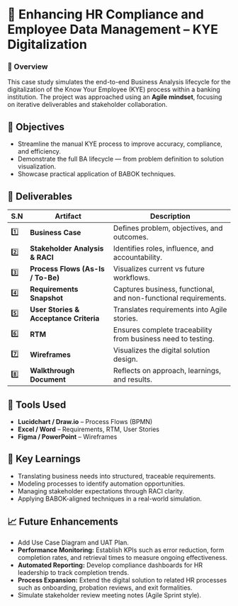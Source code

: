 # 💼 Enhancing HR Compliance and Employee Data Management – KYE Digitalization  

### 📍 Overview
This case study simulates the end-to-end Business Analysis lifecycle for the digitalization of the Know Your Employee (KYE) process within a banking institution. The project was approached using an **Agile mindset**, focusing on iterative deliverables and stakeholder collaboration.

## 🎯 Objectives
- Streamline the manual KYE process to improve accuracy, compliance, and efficiency.
- Demonstrate the full BA lifecycle — from problem definition to solution visualization.
- Showcase practical application of BABOK techniques.

## 🧩 Deliverables

| S.N | Artifact | Description |
|-------|-----------|-------------|
| 1️⃣ | **Business Case** | Defines problem, objectives, and outcomes. |
| 2️⃣ | **Stakeholder Analysis & RACI** | Identifies roles, influence, and accountability. |
| 3️⃣ | **Process Flows (As-Is / To-Be)** | Visualizes current vs future workflows. |
| 4️⃣ | **Requirements Snapshot** | Captures business, functional, and non-functional requirements. |
| 5️⃣ | **User Stories & Acceptance Criteria** | Translates requirements into Agile stories. |
| 6️⃣ | **RTM** | Ensures complete traceability from business need to testing. |
| 7️⃣ | **Wireframes** | Visualizes the digital solution design. |
| 8️⃣ | **Walkthrough Document** | Reflects on approach, learnings, and results. |

## 🧭 Tools Used
- **Lucidchart / Draw.io** – Process Flows (BPMN)
- **Excel / Word** – Requirements, RTM, User Stories
- **Figma / PowerPoint** – Wireframes

## 🧠 Key Learnings
- Translating business needs into structured, traceable requirements.
- Modeling processes to identify automation opportunities.
- Managing stakeholder expectations through RACI clarity.
- Applying BABOK-aligned techniques in a real-world simulation.

## 📈 Future Enhancements
- Add Use Case Diagram and UAT Plan.
- **Performance Monitoring:** Establish KPIs such as error reduction, form completion rates, and retrieval times to measure ongoing effectiveness.  
- **Automated Reporting:** Develop compliance dashboards for HR leadership to track completion trends.  
- **Process Expansion:** Extend the digital solution to related HR processes such as onboarding, probation reviews, and exit formalities.
- Simulate stakeholder review meeting notes (Agile Sprint style).
